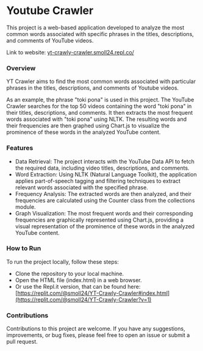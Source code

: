 # Youtube Crawler

This project is a web-based application developed to analyze the most common words associated with specific phrases in the titles, descriptions, and comments of YouTube videos.

Link to website: [yt-crawly-crawler.smoll24.repl.co/](yt-crawly-crawler.smoll24.repl.co/)

### Overview
YT Crawler aims to find the most common words associated with particular phrases in the titles, descriptions, and comments of Youtube videos.

As an example, the phrase "toki pona" is used in this project. 
The YouTube Crawler searches for the top 50 videos containing the word "toki pona" in their titles, descriptions, and comments. 
It then extracts the most frequent words associated with "toki pona" using NLTK. 
The resulting words and their frequencies are then graphed using Chart.js to visualize the prominence of these words in the analyzed YouTube content.

### Features

* Data Retrieval: The project interacts with the YouTube Data API to fetch the required data, including video titles, descriptions, and comments.
* Word Extraction: Using NLTK (Natural Language Toolkit), the application applies part-of-speech tagging and filtering techniques to extract relevant words associated with the specified phrase.
* Frequency Analysis: The extracted words are then analyzed, and their frequencies are calculated using the Counter class from the collections module.
* Graph Visualization: The most frequent words and their corresponding frequencies are graphically represented using Chart.js, providing a visual representation of the prominence of these words in the analyzed YouTube content.

### How to Run
To run the project locally, follow these steps:
* Clone the repository to your local machine.
* Open the HTML file (index.html) in a web browser.
* Or use the Repl.it version, that can be found here: [https://replit.com/@smoll24/YT-Crawly-Crawler#index.html](https://replit.com/@smoll24/YT-Crawly-Crawler?v=1)

### Contributions
Contributions to this project are welcome. If you have any suggestions, improvements, or bug fixes, please feel free to open an issue or submit a pull request.
